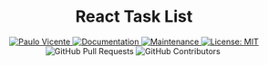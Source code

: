 <h1 align="center">React Task List</h1>

<p align="center">
  <a href="https://www.linkedin.com/in/paulo-vicente-6abab0198/">
    <img alt="Paulo Vicente" src="https://img.shields.io/badge/-PauloVicente-272727?style=flat&logo=Linkedin&logoColor=white" />
  </a>
  <a href="https://github.com/0xb0b1/todo-list-reactjs#readme">
    <img alt="Documentation" src="https://img.shields.io/badge/documentation-yes-03B0E8.svg" target="_blank" />
  </a>
  <a href="https://github.com/0xb0b1/todo-list-reactjs/graphs/commit-activity">
    <img alt="Maintenance" src="https://img.shields.io/badge/Maintained%3F-yes-03B0E8.svg" target="_blank" />
  </a>
  <a href="https://github.com/0xb0b1/todo-list-reactjs/blob/master/LICENSE">
    <img alt="License: MIT" src="https://img.shields.io/badge/License-MIT-03B0E8.svg" target="_blank" />
  </a>
  <img alt="GitHub Pull Requests" src="https://img.shields.io/github/issues-pr/0xb0b1/todo-list-reactjs?color=03B0E8" />
  <img alt="GitHub Contributors" src="https://img.shields.io/github/contributors/0xb0b1/todo-list-reactjs?color=03B0E8" />
  <img alt="" src="https://img.shields.io/github/repo-size/0xb0b1/todo-list-reactjs?color=03B0E8" />
</p>
